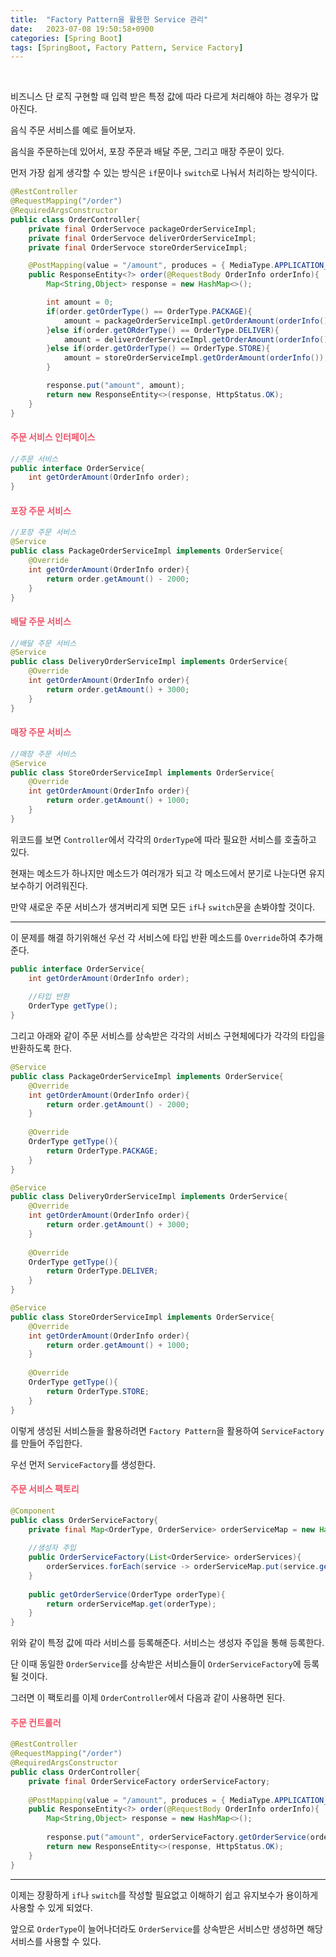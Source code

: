 ```yaml
---
title:  "Factory Pattern을 활용한 Service 관리"
date:   2023-07-08 19:50:58+0900
categories: [Spring Boot]
tags: [SpringBoot, Factory Pattern, Service Factory]
---
```


<br>

비즈니스 단 로직 구현할 때 입력 받은 특정 값에 따라 다르게 처리해야 하는 경우가 많아진다.

음식 주문 서비스를 예로 들어보자.

음식을 주문하는데 있어서, 포장 주문과 배달 주문, 그리고 매장 주문이 있다.

먼저 가장 쉽게 생각할 수 있는 방식은 `if`문이나 `switch`로 나눠서 처리하는 방식이다.

```java
@RestController
@RequestMapping("/order")
@RequiredArgsConstructor
public class OrderController{
    private final OrderServoce packageOrderServiceImpl;
    private final OrderServoce deliverOrderServiceImpl;
    private final OrderServoce storeOrderServiceImpl;

    @PostMapping(value = "/amount", produces = { MediaType.APPLICATION_JSON_VALUE })
    public ResponseEntity<?> order(@RequestBody OrderInfo orderInfo){
        Map<String,Object> response = new HashMap<>();

        int amount = 0;
        if(order.getOrderType() == OrderType.PACKAGE){
            amount = packageOrderServiceImpl.getOrderAmount(orderInfo());
        }else if(order.getORderType() == OrderType.DELIVER){
            amount = deliverOrderServiceImpl.getOrderAmount(orderInfo());
        }else if(order.getOrderType() == OrderType.STORE){
            amount = storeOrderServiceImpl.getOrderAmount(orderInfo());
        }

        response.put("amount", amount);
        return new ResponseEntity<>(response, HttpStatus.OK);
    }
}
```

#### **<span style="color:#ef5369">주문 서비스 인터페이스</span>**

```java
//주문 서비스
public interface OrderService{
    int getOrderAmount(OrderInfo order);
}
```

#### **<span style="color:#ef5369">포장 주문 서비스</span>**

```java
//포장 주문 서비스
@Service
public class PackageOrderServiceImpl implements OrderService{
    @Override
    int getOrderAmount(OrderInfo order){
        return order.getAmount() - 2000;
    }
}
```

#### **<span style="color:#ef5369">배달 주문 서비스</span>**

```java
//배달 주문 서비스
@Service
public class DeliveryOrderServiceImpl implements OrderService{
    @Override
    int getOrderAmount(OrderInfo order){
        return order.getAmount() + 3000;
    }
}
```
#### **<span style="color:#ef5369">매장 주문 서비스</span>**

```java
//매장 주문 서비스
@Service
public class StoreOrderServiceImpl implements OrderService{
    @Override
    int getOrderAmount(OrderInfo order){
        return order.getAmount() + 1000;
    }
}
```

위코드를 보면 `Controller`에서 각각의 `OrderType`에 따라 필요한 서비스를 호출하고 있다.

현재는 메소드가 하나지만 메소드가 여러개가 되고 각 메소드에서 분기로 나눈다면 유지보수하기 어려워진다.

만약 새로운 주문 서비스가 생겨버리게 되면 모든 `if`나 `switch`문을 손봐야할 것이다.

---

이 문제를 해결 하기위해선 우선 각 서비스에 타입 반환 메소드를 `Override`하여 추가해준다.

```java
public interface OrderService{
    int getOrderAmount(OrderInfo order);
    
    //타입 반환
    OrderType getType();
}
```

그리고 아래와 같이 주문 서비스를 상속받은 각각의 서비스 구현체에다가 각각의 타입을 반환하도록 한다.

```java
@Service
public class PackageOrderServiceImpl implements OrderService{
    @Override
    int getOrderAmount(OrderInfo order){
        return order.getAmount() - 2000;
    }
    
    @Override
    OrderType getType(){
        return OrderType.PACKAGE;
    }
}
```
```java
@Service
public class DeliveryOrderServiceImpl implements OrderService{
    @Override
    int getOrderAmount(OrderInfo order){
        return order.getAmount() + 3000;
    }
    
    @Override
    OrderType getType(){
        return OrderType.DELIVER;
    }
}
```
```java
@Service
public class StoreOrderServiceImpl implements OrderService{
    @Override
    int getOrderAmount(OrderInfo order){
        return order.getAmount() + 1000;
    }
    
    @Override
    OrderType getType(){
        return OrderType.STORE;
    }
}
```

이렇게 생성된 서비스들을 활용하려면 `Factory Pattern`을 활용하여 `ServiceFactory`를 만들어 주입한다.

우선 먼저 `ServiceFactory`를 생성한다.

#### **<span style="color:#ef5369">주문 서비스 팩토리</span>**

```java
@Component
public class OrderServiceFactory{
    private final Map<OrderType, OrderService> orderServiceMap = new HashMap<>();
    
    //생성자 주입
    public OrderServiceFactory(List<OrderService> orderServices){
        orderServices.forEach(service -> orderServiceMap.put(service.getOrderType(), service));
    }
    
    public getOrderService(OrderType orderType){
        return orderServiceMap.get(orderType);
    }
}
```

위와 같이 특정 값에 따라 서비스를 등록해준다. 서비스는 생성자 주입을 통해 등록한다.

단 이때 동일한 `OrderService`를 상속받은 서비스들이 `OrderServiceFactory`에 등록될 것이다.

그러면 이 팩토리를 이제 `OrderController`에서 다음과 같이 사용하면 된다.

#### **<span style="color:#ef5369">주문 컨트롤러</span>**
```java
@RestController
@RequestMapping("/order")
@RequiredArgsConstructor
public class OrderController{
    private final OrderServiceFactory orderServiceFactory;
    
    @PostMapping(value = "/amount", produces = { MediaType.APPLICATION_JSON_VALUE })
    public ResponseEntity<?> order(@RequestBody OrderInfo orderInfo){
        Map<String,Object> response = new HashMap<>();
        
        response.put("amount", orderServiceFactory.getOrderService(orderInfo.getOrderType()).getOrderAmount(orderInfo));
        return new ResponseEntity<>(response, HttpStatus.OK);
    }
}
```

---

이제는 장황하게 `if`나 `switch`를 작성할 필요없고 이해하기 쉽고 유지보수가 용이하게 사용할 수 있게 되었다.

앞으로 `OrderType`이 늘어나더라도 `OrderService`를 상속받은 서비스만 생성하면 해당 서비스를 사용할 수 있다.